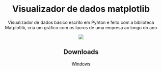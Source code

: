 <h1 align="center">
  Visualizador de dados matplotlib
</h1>

<p align="center">
  Visualizador de dados básico escrito em Pyhton e feito com a biblioteca Matplotlib, cria um gráfico com os lucros de uma empresa ao longo do ano
</p>

<p align="center">
  <img src="https://i.postimg.cc/nzPb173H/profits.png" />
</p>

<h2 align="center">
  Downloads
</h2>

<p align="center">
  <a href="https://github.com/redneckvitor/basic-matplotlib-dataviz/releases/download/Windows/DataViz.zip">Windows</a>
</p>



